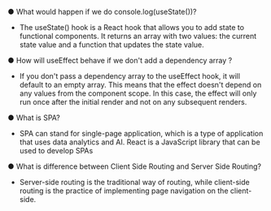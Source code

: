 ● What would happen if we do console.log(useState())?

- The useState() hook is a React hook that allows you to add state to functional components. It returns an array with two values: the current state value and a function that updates the state value.

● How will useEffect behave if we don't add a dependency array ?
- If you don't pass a dependency array to the useEffect hook, it will default to an empty array. This means that the effect doesn't depend on any values from the component scope. In this case, the effect will only run once after the initial render and not on any subsequent renders.

● What is SPA?
- SPA can stand for single-page application, which is a type of application that uses data analytics and AI. React is a JavaScript library that can be used to develop SPAs

● What is difference between Client Side Routing and Server Side Routing?
- Server-side routing is the traditional way of routing, while client-side routing is the practice of implementing page navigation on the client-side.
